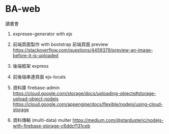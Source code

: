 # BA-web
讀書會

1. expresee-generator with ejs

2. 前端頁面製作 with bootstrap 
前端頁面 preview https://stackoverflow.com/questions/4459379/preview-an-image-before-it-is-uploaded

3. 後端框架 express 

4. 前後端串連頁面 ejs-locals

5. 資料庫 firebase-admin
https://cloud.google.com/storage/docs/uploading-objects#storage-upload-object-nodejs
https://cloud.google.com/appengine/docs/flexible/nodejs/using-cloud-storage


6. 資料傳輸 (multi-data) multer
https://medium.com/@stardusteric/nodejs-with-firebase-storage-c6ddcf131ceb

